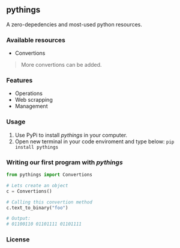 ## pythings
A zero-depedencies and most-used python resources.

### Available resources
- Convertions
> More convertions can be added.

### Features
- Operations
- Web scrapping
- Management

### Usage
1. Use PyPi to install _pythings_ in your computer.
2. Open new terminal in your code enviroment and type below:
`pip install pythings`

### Writing our first program with _pythings_
```python
from pythings import Convertions

# Lets create an object
c = Convertions()

# Calling this convertion method
c.text_to_binary("foo")

# Output:
# 01100110 01101111 01101111
```

### License
